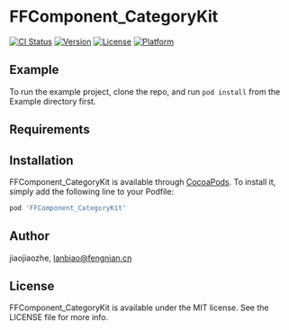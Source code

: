 # FFComponent_CategoryKit

[![CI Status](http://img.shields.io/travis/jiaojiaozhe/FFComponent_CategoryKit.svg?style=flat)](https://travis-ci.org/jiaojiaozhe/FFComponent_CategoryKit)
[![Version](https://img.shields.io/cocoapods/v/FFComponent_CategoryKit.svg?style=flat)](http://cocoapods.org/pods/FFComponent_CategoryKit)
[![License](https://img.shields.io/cocoapods/l/FFComponent_CategoryKit.svg?style=flat)](http://cocoapods.org/pods/FFComponent_CategoryKit)
[![Platform](https://img.shields.io/cocoapods/p/FFComponent_CategoryKit.svg?style=flat)](http://cocoapods.org/pods/FFComponent_CategoryKit)

## Example

To run the example project, clone the repo, and run `pod install` from the Example directory first.

## Requirements

## Installation

FFComponent_CategoryKit is available through [CocoaPods](http://cocoapods.org). To install
it, simply add the following line to your Podfile:

```ruby
pod 'FFComponent_CategoryKit'
```

## Author

jiaojiaozhe, lanbiao@fengnian.cn

## License

FFComponent_CategoryKit is available under the MIT license. See the LICENSE file for more info.
